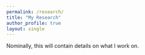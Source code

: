 ```yaml
---
permalink: /research/
title: "My Research"
author_profile: true
layout: single
---
```


Nominally, this will contain details on what I work on.